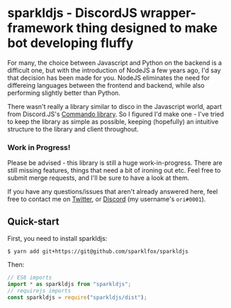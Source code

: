 # sparkldjs - DiscordJS wrapper-framework thing designed to make bot developing fluffy

For many, the choice between Javascript and Python on the backend is a difficult one, but with the introduction of NodeJS a few years ago, I'd say that decision has been made for you. NodeJS eliminates the need for differeing languages between the frontend and backend, while also performing slightly better than Python.

There wasn't really a library similar to disco in the Javascript world, apart from Discord.JS's [Commando library][1]. So I figured I'd make one - I've tried to keep the library as simple as possible, keeping (hopefully) an intuitive structure to the library and client throughout.

### Work in Progress!

Please be advised - this library is still a huge work-in-progress. There are still missing features, things that need a bit of ironing out etc. Feel free to submit merge requests, and I'll be sure to have a look at them.

If you have any questions/issues that aren't already answered here, feel free to contact me on [Twitter][2], or [Discord][3] (my username's `ori#0001`).

## Quick-start

First, you need to install sparkldjs:

```
$ yarn add git+https://git@github.com/sparklfox/sparkldjs
```

Then:

```typescript
// ES6 imports
import * as sparkldjs from "sparkldjs";
// requirejs imports
const sparkldjs = require("sparkldjs/dist");
```

[1]: https://discord.js.org/#/docs/commando/master/general/welcome
[2]: https://twitter.com/sparklfox
[3]: https://discordapp.com/
[5]: https://github.com/actuallyori/jisco/issues/new
